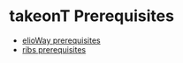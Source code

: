 # takeonT Prerequisites

- [elioWay prerequisites](/prerequisites.html)
- [ribs prerequisites](/ribs/prerequisites.html)
